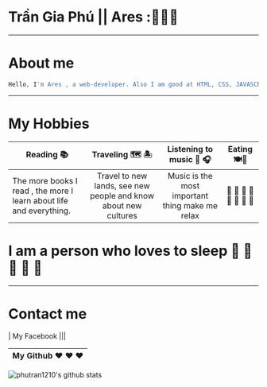 
# Trần Gia Phú || Ares ::black_heart::black_heart::black_heart:
<hr/>

# About me
```javascript
Hello, I'm Ares , a web-developer. Also I am good at HTML, CSS, JAVASCRIPT, JQUERY, TYPESCRIPT, REACTJS.
```
<hr/>

# My Hobbies

| Reading :books: | Traveling :world_map: :desert_island: | Listening to music 	:musical_note: :headphones:| Eating :plate_with_cutlery::chopsticks:|
| --------------- | :-----------------------------------: | :--------------------------------------------: | :------------------------------------: |
| The more books I read , the more I learn about life and everything. | Travel to new lands, see new people and know about new cultures | Music is the most important thing make me relax | :honey_pot: :crab: 	:lobster: :green_salad: :hotdog: :hamburger:	:meat_on_bone: :poultry_leg: |

# I am a person who loves to sleep 	:rofl:	:rofl:	:rofl:	:rofl:	:rofl:

<hr/>

# Contact me
| My Facebook |||

My Github :heart:	:heart:	:heart: |
------------ | 
![phutran1210's github stats](https://github-readme-stats.vercel.app/api?username=phutran1210&show_icons=true&theme=radical)

<!--
**phutran1210/phutran1210** is a ✨ _special_ ✨ repository because its `README.md` (this file) appears on your GitHub profile.

Here are some ideas to get you started:

- 🔭 I’m currently working on ...
- 🌱 I’m currently learning ...
- 👯 I’m looking to collaborate on ...
- 🤔 I’m looking for help with ...
- 💬 Ask me about ...
- 📫 How to reach me: ...
- 😄 Pronouns: ...
- ⚡ Fun fact: ...
-->
